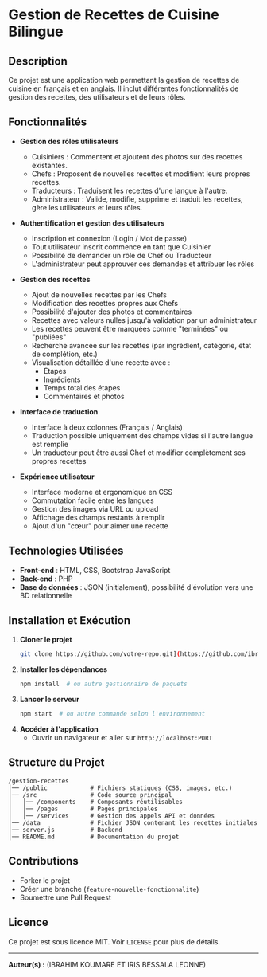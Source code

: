 # Gestion de Recettes de Cuisine Bilingue

## Description
Ce projet est une application web permettant la gestion de recettes de cuisine en français et en anglais. Il inclut différentes fonctionnalités de gestion des recettes, des utilisateurs et de leurs rôles.

## Fonctionnalités
- **Gestion des rôles utilisateurs**
  - Cuisiniers : Commentent et ajoutent des photos sur des recettes existantes.
  - Chefs : Proposent de nouvelles recettes et modifient leurs propres recettes.
  - Traducteurs : Traduisent les recettes d'une langue à l'autre.
  - Administrateur : Valide, modifie, supprime et traduit les recettes, gère les utilisateurs et leurs rôles.

- **Authentification et gestion des utilisateurs**
  - Inscription et connexion (Login / Mot de passe)
  - Tout utilisateur inscrit commence en tant que Cuisinier
  - Possibilité de demander un rôle de Chef ou Traducteur
  - L'administrateur peut approuver ces demandes et attribuer les rôles

- **Gestion des recettes**
  - Ajout de nouvelles recettes par les Chefs
  - Modification des recettes propres aux Chefs
  - Possibilité d'ajouter des photos et commentaires
  - Recettes avec valeurs nulles jusqu'à validation par un administrateur
  - Les recettes peuvent être marquées comme "terminées" ou "publiées"
  - Recherche avancée sur les recettes (par ingrédient, catégorie, état de complétion, etc.)
  - Visualisation détaillée d'une recette avec :
    - Étapes
    - Ingrédients
    - Temps total des étapes
    - Commentaires et photos
  
- **Interface de traduction**
  - Interface à deux colonnes (Français / Anglais)
  - Traduction possible uniquement des champs vides si l'autre langue est remplie
  - Un traducteur peut être aussi Chef et modifier complètement ses propres recettes

- **Expérience utilisateur**
  - Interface moderne et ergonomique en CSS
  - Commutation facile entre les langues
  - Gestion des images via URL ou upload
  - Affichage des champs restants à remplir
  - Ajout d'un "cœur" pour aimer une recette

## Technologies Utilisées
- **Front-end** : HTML, CSS, Bootstrap JavaScript
- **Back-end** : PHP
- **Base de données** : JSON (initialement), possibilité d'évolution vers une BD relationnelle

## Installation et Exécution
1. **Cloner le projet**
   ```bash
   git clone https://github.com/votre-repo.git](https://github.com/ibrahimkoumare225/ProjetWebL3
   
   ```
2. **Installer les dépendances**
   ```bash
   npm install  # ou autre gestionnaire de paquets
   ```
3. **Lancer le serveur**
   ```bash
   npm start  # ou autre commande selon l'environnement
   ```
4. **Accéder à l'application**
   - Ouvrir un navigateur et aller sur `http://localhost:PORT`

## Structure du Projet
```
/gestion-recettes
│── /public            # Fichiers statiques (CSS, images, etc.)
│── /src               # Code source principal
│   │── /components    # Composants réutilisables
│   │── /pages         # Pages principales
│   │── /services      # Gestion des appels API et données
│── /data              # Fichier JSON contenant les recettes initiales
│── server.js          # Backend 
│── README.md          # Documentation du projet
```

## Contributions
- Forker le projet
- Créer une branche (`feature-nouvelle-fonctionnalite`)
- Soumettre une Pull Request


## Licence
Ce projet est sous licence MIT. Voir `LICENSE` pour plus de détails.

---
**Auteur(s) :** (IBRAHIM KOUMARE ET IRIS BESSALA LEONNE)

